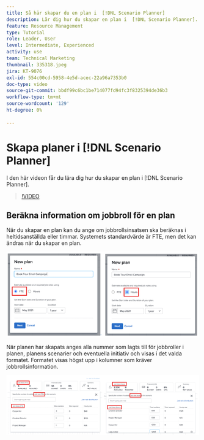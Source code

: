 ```yaml
---
title: Så här skapar du en plan i  [!DNL Scenario Planner]
description: Lär dig hur du skapar en plan i  [!DNL Scenario Planner].
feature: Resource Management
type: Tutorial
role: Leader, User
level: Intermediate, Experienced
activity: use
team: Technical Marketing
thumbnail: 335318.jpeg
jira: KT-9076
exl-id: 554c00cd-5958-4e5d-acec-22a96a7353b0
doc-type: video
source-git-commit: bbdf99c6bc1be714077fd94fc3f8325394de36b3
workflow-type: tm+mt
source-wordcount: '129'
ht-degree: 0%

---
```


# Skapa planer i [!DNL Scenario Planner]

I den här videon får du lära dig hur du skapar en plan i [!DNL Scenario Planner].

>[!VIDEO](https://video.tv.adobe.com/v/335318/?quality=12&learn=on&enablevpops=1)

## Beräkna information om jobbroll för en plan

När du skapar en plan kan du ange om jobbrollsinsatsen ska beräknas i heltidsanställda eller timmar. Systemets standardvärde är FTE, men det kan ändras när du skapar en plan.

![Välj [!UICONTROL FTE] eller [!UICONTROL Timmar] i fönstret [!UICONTROL Ny plan]](assets/scenario-planner-1.png)

När planen har skapats anges alla nummer som lagts till för jobbroller i planen, planens scenarier och eventuella initiativ och visas i det valda formatet. Formatet visas högst upp i kolumner som kräver jobbrollsinformation.

![Visa information i [!UICONTROL FTE] eller [!UICONTROL timmar] i [!DNL Scenario Planner]](assets/scenario-planner-2.png)
